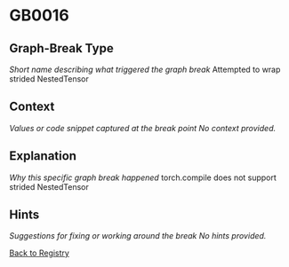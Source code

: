 # GB0016

## Graph-Break Type
*Short name describing what triggered the graph break*
Attempted to wrap strided NestedTensor

## Context
*Values or code snippet captured at the break point*
*No context provided.*

## Explanation
*Why this specific graph break happened*
torch.compile does not support strided NestedTensor

## Hints
*Suggestions for fixing or working around the break*
*No hints provided.*



[Back to Registry](../index.md)
